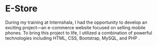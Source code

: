 # E-Store
During my training at Internshala, I had the opportunity to develop an exciting project—an e-commerce website focused on selling mobile phones. To bring this project to life, I utilized a combination of powerful technologies including HTML, CSS, Bootstrap, MySQL, and PHP .
